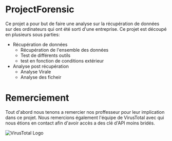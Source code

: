 # ProjectForensic

Ce projet a pour but de faire une analyse sur la récupération de données sur des ordinateurs qui ont été sorti d'une entreprise. Ce projet est découpé en plusieurs sous parties:

* Récupération de données
  * Récupération de l'ensemble des données
  * Test de différents outils
  * test en fonction de conditions extérieur
* Analyse post récupération
  * Analyse Virale
  * Analyse des ficheir

# Remerciement

Tout d'abord nous tenons a remercier nos proffesseur pour leur implication dans ce projet. Nous remercions également l'équipe de VirusTotal avec qui nous étions en contact afin d'avoir accès a des clé d'API moins bridés. 

![VirusTotal Logo](https://www.virustotal.com/ui-public/images/logo.svg)
